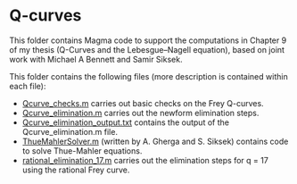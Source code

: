 # Q-curves

This folder contains Magma code to support the computations in Chapter 9 of my thesis (Q-Curves and the Lebesgue–Nagell equation), based on joint work with Michael A Bennett and Samir Siksek.

This folder contains the following files (more description is contained within each file):

- [Qcurve_checks.m](Qcurve_checks.m) carries out basic checks on the Frey Q-curves.
- [Qcurve_elimination.m](Qcurve_elimination.m) carries out the newform elimination steps.
- [Qcurve_elimination_output.txt](Qcurve_elimination_output.txt) contains the output of the Qcurve_elimination.m file.
- [ThueMahlerSolver.m](ThueMahlerSolver.m) (written by A. Gherga and S. Siksek) contains code to solve Thue-Mahler equations.
- [rational_elimination_17.m](rational_elimination_17.m) carries out the elimination steps for q = 17 using the rational Frey curve.

